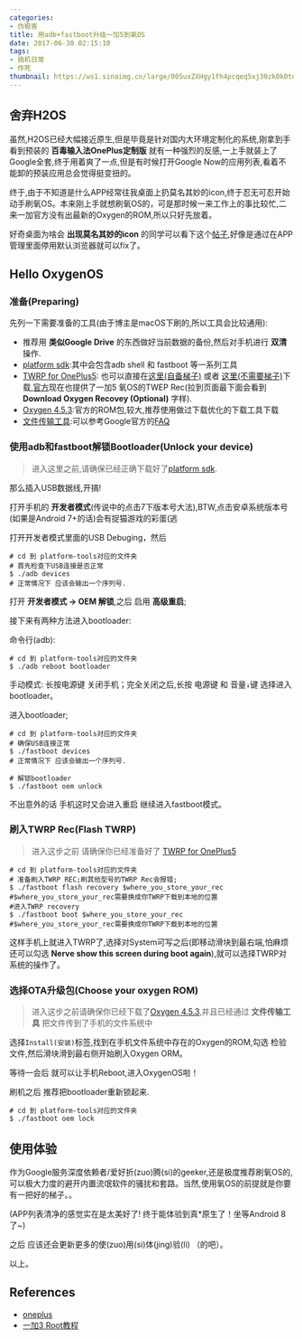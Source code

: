 ```yaml
---
categories:
- 伪极客
title: 用adb+fastboot升级一加5到氧OS
date: 2017-06-30 02:15:10
tags:
- 搞机日常
- 作死
thumbnail: https://ws1.sinaimg.cn/large/005uxZXHgy1fh4pcqeq5xj30zk0k0td8.jpg
---
```

## 舍弃H2OS
虽然,H2OS已经大幅接近原生,但是毕竟是针对国内大环境定制化的系统,刚拿到手看到预装的 **百毒输入法OnePlus定制版** 就有一种强烈的反感,一上手就装上了Google全套,终于用着爽了一点,但是有时候打开Google Now的应用列表,看着不能卸的预装应用总会觉得挺变扭的。

终于,由于不知道是什么APP经常往我桌面上扔莫名其妙的icon,终于忍无可忍开始动手刷氧OS。本来刚上手就想刷氧OS的，可是那时候一来工作上的事比较忙,二来一加官方没有出最新的Oxygen的ROM,所以只好先放着。

好奇桌面为啥会 **出现莫名其妙的icon** 的同学可以看下这个[帖子](https://www.v2ex.com/t/371720),好像是通过在APP管理里面停用默认浏览器就可以fix了。

## Hello OxygenOS

### 准备(Preparing)

先列一下需要准备的工具(由于博主是macOS下刷的,所以工具会比较通用):

* 推荐用 **类似Google Drive** 的东西做好当前数据的备份,然后对手机进行 **双清** 操作.
* [platform sdk](https://developer.android.com/studio/releases/platform-tools.html):其中会包含adb shell 和 fastboot 等一系列工具
* [TWRP for OnePlus5](https://forum.xda-developers.com/oneplus-5/development/twrp-oneplus-5-wip-t3626134): 也可以直接在[这里(自备梯子)](https://drive.google.com/file/d/0B0pr-ZA5b-1pdmdLNDFoTWtUX1k/view) 或者 [这里(不需要梯子)](https://pan.baidu.com/s/1bpxomJH)下载,[官方](http://downloads.oneplus.net/oneplus-5/oneplus_5_oxygenos_4.5.3/)现在也提供了一加5 氧OS的TWEP Rec(拉到页面最下面会看到 **Download Oxygen Recovey (Optional)** 字样).
* [Oxygen 4.5.3](http://downloads.oneplus.net/oneplus-5/oneplus_5_oxygenos_4.5.3/):官方的ROM包,较大,推荐使用做过下载优化的下载工具下载
* [文件传输工具](https://www.android.com/filetransfer/):可以参考Google官方的[FAQ](https://support.google.com/nexus/answer/2840804)

### 使用adb和fastboot解锁Bootloader(Unlock your device)

> 进入这里之前,请确保已经正确下载好了[platform sdk](https://developer.android.com/studio/releases/platform-tools.html).

那么插入USB数据线,开搞!

打开手机的 **开发者模式**(传说中的点击7下版本号大法),BTW,点击安卓系统版本号(如果是Android 7+的话)会有捉猫游戏的彩蛋(逃

打开开发者模式里面的USB Debuging，然后

```
# cd 到 platform-tools对应的文件夹
# 首先检查下USB连接是否正常
$ ./adb devices
# 正常情况下 应该会输出一个序列号.

```

打开 **开发者模式 -> OEM 解锁**,之后 启用 **高级重启**;

接下来有两种方法进入bootloader:

命令行(adb):

```
# cd 到 platform-tools对应的文件夹
$ ./adb reboot bootloader
```

手动模式: 长按电源键 关闭手机；完全关闭之后,长按 电源键 和 音量`↓`键 选择进入bootloader。


进入bootloader;

```
# cd 到 platform-tools对应的文件夹
# 确保USB连接正常
$ ./fastboot devices
# 正常情况下 应该会输出一个序列号.

# 解锁bootloader
$ ./fastboot oem unlock
```
不出意外的话 手机这时又会进入重启 继续进入fastboot模式。

### 刷入TWRP Rec(Flash TWRP)
> 进入这步之前 请确保你已经准备好了 [TWRP for OnePlus5](https://forum.xda-developers.com/oneplus-5/development/twrp-oneplus-5-wip-t3626134)

```
# cd 到 platform-tools对应的文件夹
# 准备刷入TWRP REC;刷其他型号的TWRP Rec会报错;
$ ./fastboot flash recovery $where_you_store_your_rec #$where_you_store_your_rec需要换成你TWRP下载到本地的位置
#进入TWRP recovery
$ ./fastboot boot $where_you_store_your_rec
#$where_you_store_your_rec需要换成你TWRP下载到本地的位置
```

这样手机上就进入TWRP了,选择对System可写之后(即移动滑块到最右端,怕麻烦还可以勾选 **Nerve show this screen during boot again**),就可以选择TWRP对系统的操作了。

### 选择OTA升级包(Choose your oxygen ROM)
> 进入这步之前请确保你已经下载了[Oxygen 4.5.3](http://downloads.oneplus.net/oneplus-5/oneplus_5_oxygenos_4.5.3/),并且已经通过 **文件传输工具** 把文件传到了手机的文件系统中

选择`Install(安装)`标签,找到在手机文件系统中存在的Oxygen的ROM,勾选 检验文件,然后滑块滑到最右侧开始刷入Oxygen ORM。

等待一会后 就可以让手机Reboot,进入OxygenOS啦！

刷机之后 推荐把bootloader重新锁起来.

```
# cd 到 platform-tools对应的文件夹
$ ./fastboot oem lock
```

## 使用体验

作为Google服务深度依赖者/爱好折(zuo)腾(si)的geeker,还是极度推荐刷氧OS的,可以极大力度的避开内置流氓软件的骚扰和套路。当然,使用氧OS的前提就是你要有一把好的梯子。。

(APP列表清净的感觉实在是太美好了! 终于能体验到真*原生了！坐等Android 8 了~)

之后 应该还会更新更多的使(zuo)用(si)体(jing)验(li)  （的吧）。

以上。

## References
* [oneplus](http://downloads.oneplus.net/oneplus-5/oneplus_5_oxygenos_4.5.3/)
* [一加3 Root教程](https://www.chiphell.com/thread-1695757-1-1.html)
